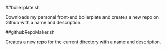 ##boilerplate.sh

Downloads my personal front-end boilerplate and creates a new repo on Github with a name and description.

##githubRepoMaker.sh

Creates a new repo for the current directory with a name and description.

